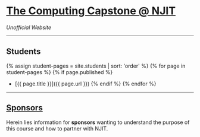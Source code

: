 # [The Computing Capstone @ NJIT](/home)
_Unofficial Website_

<a href="http://github.com/ywcc-capstone"><i class="fab fa-github"></i></a>


<hr />

## Students
{% assign student-pages = site.students | sort: 'order' %}
{% for page in student-pages %}
    {% if page.published %}
* [{{ page.title }}]({{ page.url }})
    {% endif %}
{% endfor %}

<hr /> 

## [Sponsors]() 
Herein lies information for **sponsors** wanting to understand the purpose of
this course and how to partner with NJIT.


[Students]: /students/
[StartHere]: /students/start_here
[OpenHouse]: /students/open_house
[ProjectTracks]: /students/project_tracks
[MidtermDemo]: /students/midterm_demo
[FinalShowcase]: /students/final_showcase